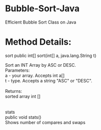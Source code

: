 # Bubble-Sort-Java
Efficient Bubble Sort Class on Java

Method Details:
=====================================

sort
public int[] sort(int[] a, java.lang.String t) <br/>

Sort an INT Array by ASC or DESC.<br/>
Parameters:<br/>
a - your array. Accepts int a[]<br/>
t - type. Accepts a string "ASC" or "DESC".<br/><br/>
Returns:<br/>
sorted array int []<br/>
<br/><br/>
stats<br/>
public void stats()<br/>
Shows number of compares and swaps

